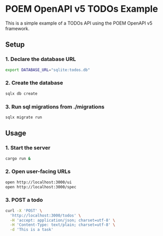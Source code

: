 # POEM OpenAPI v5 TODOs Example

This is a simple example of a TODOs API using the POEM OpenAPI v5 framework.

## Setup

### 1. Declare the database URL

```sh
export DATABASE_URL="sqlite:todos.db"
```

### 2. Create the database

```sh
sqlx db create
```

### 3. Run sql migrations from ./migrations

```sh
sqlx migrate run
```

## Usage


### 1. Start the server

```sh
cargo run &
```

### 2. Open user-facing URLs

```sh
open http://localhost:3000/ui
open http://localhost:3000/spec
```

### 3. POST a todo

```sh
curl -X 'POST' \
  'http://localhost:3000/todos' \
  -H 'accept: application/json; charset=utf-8' \
  -H 'Content-Type: text/plain; charset=utf-8' \
  -d 'This is a task'
```
